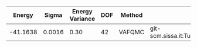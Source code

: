| Energy   | Sigma  | Energy Variance | DOF | Method | Data Repository                                              |
|----------|--------|-----------------|-----|--------|--------------------------------------------------------------|
| -41.1638 | 0.0016 | 0.30            | 42  | VAFQMC | git-scm.sissa.it:TurboLattice/HST_AAD/example/50/8h/U8/Heff/b2 |
